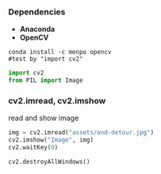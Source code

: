 ### Dependencies

* **Anaconda**
* **OpenCV**

```
conda install -c menpo opencv
#test by "import cv2"
```


```python
import cv2
from PIL import Image
```

### cv2.imread, cv2.imshow 
read and show image


```python
img = cv2.imread("assets/end-detour.jpg")
cv2.imshow("Image", img)
cv2.waitKey(0)
```


```python
cv2.destroyAllWindows()
```


```python

```
